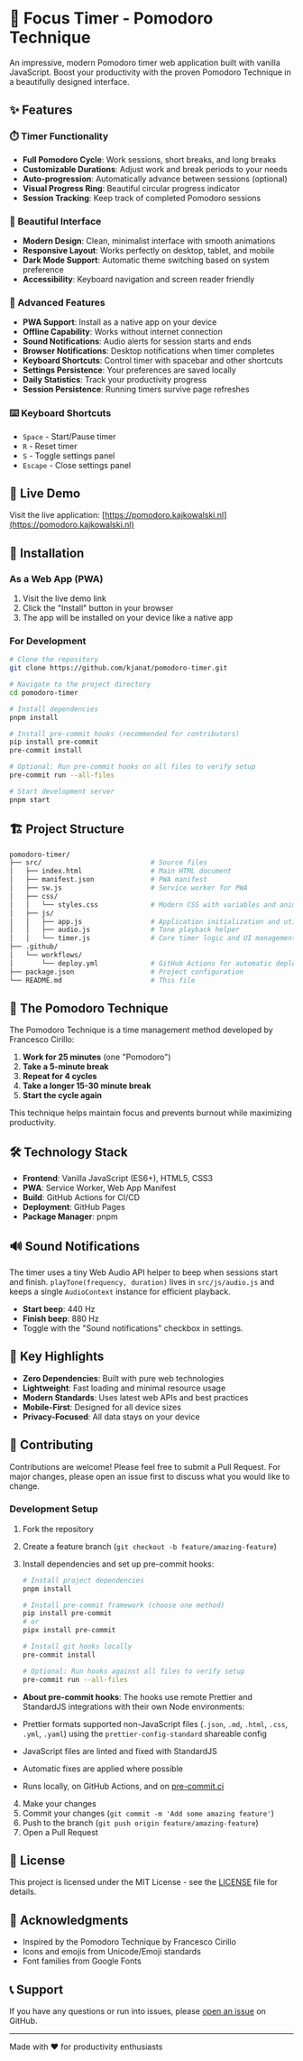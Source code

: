# 🍅 Focus Timer - Pomodoro Technique

An impressive, modern Pomodoro timer web application built with vanilla JavaScript. Boost your productivity with the proven Pomodoro Technique in a beautifully designed interface.

## ✨ Features

### ⏱️ Timer Functionality

- **Full Pomodoro Cycle**: Work sessions, short breaks, and long breaks
- **Customizable Durations**: Adjust work and break periods to your needs
- **Auto-progression**: Automatically advance between sessions (optional)
- **Visual Progress Ring**: Beautiful circular progress indicator
- **Session Tracking**: Keep track of completed Pomodoro sessions

### 🎨 Beautiful Interface

- **Modern Design**: Clean, minimalist interface with smooth animations
- **Responsive Layout**: Works perfectly on desktop, tablet, and mobile
- **Dark Mode Support**: Automatic theme switching based on system preference
- **Accessibility**: Keyboard navigation and screen reader friendly

### 🔧 Advanced Features

- **PWA Support**: Install as a native app on your device
- **Offline Capability**: Works without internet connection
- **Sound Notifications**: Audio alerts for session starts and ends
- **Browser Notifications**: Desktop notifications when timer completes
- **Keyboard Shortcuts**: Control timer with spacebar and other shortcuts
- **Settings Persistence**: Your preferences are saved locally
- **Daily Statistics**: Track your productivity progress
- **Session Persistence**: Running timers survive page refreshes

### ⌨️ Keyboard Shortcuts

- `Space` - Start/Pause timer
- `R` - Reset timer
- `S` - Toggle settings panel
- `Escape` - Close settings panel

## 🚀 Live Demo

Visit the live application: [https://pomodoro.kajkowalski.nl](https://pomodoro.kajkowalski.nl)

## 📱 Installation

### As a Web App (PWA)

1. Visit the live demo link
2. Click the "Install" button in your browser
3. The app will be installed on your device like a native app

### For Development

```bash
# Clone the repository
git clone https://github.com/kjanat/pomodoro-timer.git

# Navigate to the project directory
cd pomodoro-timer

# Install dependencies
pnpm install

# Install pre-commit hooks (recommended for contributors)
pip install pre-commit
pre-commit install

# Optional: Run pre-commit hooks on all files to verify setup
pre-commit run --all-files

# Start development server
pnpm start
```

## 🏗️ Project Structure

```sh
pomodoro-timer/
├── src/                           # Source files
│   ├── index.html                 # Main HTML document
│   ├── manifest.json              # PWA manifest
│   ├── sw.js                      # Service worker for PWA
│   ├── css/
│   │   └── styles.css             # Modern CSS with variables and animations
│   ├── js/
│   │   ├── app.js                 # Application initialization and utilities
│   │   ├── audio.js               # Tone playback helper
│   │   └── timer.js               # Core timer logic and UI management
├── .github/
│   └── workflows/
│       └── deploy.yml             # GitHub Actions for automatic deployment
├── package.json                   # Project configuration
└── README.md                      # This file
```

## 🎯 The Pomodoro Technique

The Pomodoro Technique is a time management method developed by Francesco Cirillo:

1. **Work for 25 minutes** (one "Pomodoro")
2. **Take a 5-minute break**
3. **Repeat for 4 cycles**
4. **Take a longer 15-30 minute break**
5. **Start the cycle again**

This technique helps maintain focus and prevents burnout while maximizing productivity.

## 🛠️ Technology Stack

- **Frontend**: Vanilla JavaScript (ES6+), HTML5, CSS3
- **PWA**: Service Worker, Web App Manifest
- **Build**: GitHub Actions for CI/CD
- **Deployment**: GitHub Pages
- **Package Manager**: pnpm

## 🔊 Sound Notifications

The timer uses a tiny Web Audio API helper to beep when sessions start and finish. `playTone(frequency, duration)` lives in `src/js/audio.js` and keeps a single `AudioContext` instance for efficient playback.

- **Start beep**: 440&nbsp;Hz
- **Finish beep**: 880&nbsp;Hz
- Toggle with the "Sound notifications" checkbox in settings.

## 🌟 Key Highlights

- **Zero Dependencies**: Built with pure web technologies
- **Lightweight**: Fast loading and minimal resource usage
- **Modern Standards**: Uses latest web APIs and best practices
- **Mobile-First**: Designed for all device sizes
- **Privacy-Focused**: All data stays on your device

## 🤝 Contributing

Contributions are welcome! Please feel free to submit a Pull Request. For major changes, please open an issue first to discuss what you would like to change.

### Development Setup

1. Fork the repository
2. Create a feature branch (`git checkout -b feature/amazing-feature`)
3. Install dependencies and set up pre-commit hooks:

   ```bash
   # Install project dependencies
   pnpm install

   # Install pre-commit framework (choose one method)
   pip install pre-commit
   # or
   pipx install pre-commit

   # Install git hooks locally
   pre-commit install

   # Optional: Run hooks against all files to verify setup
   pre-commit run --all-files
   ```

- **About pre-commit hooks**: The hooks use remote Prettier and StandardJS integrations with their own Node environments:

- Prettier formats supported non-JavaScript files (`.json`, `.md`, `.html`, `.css`, `.yml`, `.yaml`) using the `prettier-config-standard` shareable config
- JavaScript files are linted and fixed with StandardJS
- Automatic fixes are applied where possible
- Runs locally, on GitHub Actions, and on [pre-commit.ci](https://pre-commit.ci/)

4. Make your changes
5. Commit your changes (`git commit -m 'Add some amazing feature'`)
6. Push to the branch (`git push origin feature/amazing-feature`)
7. Open a Pull Request

## 📄 License

This project is licensed under the MIT License - see the [LICENSE](LICENSE) file for details.

## 🙏 Acknowledgments

- Inspired by the Pomodoro Technique by Francesco Cirillo
- Icons and emojis from Unicode/Emoji standards
- Font families from Google Fonts

## 📞 Support

If you have any questions or run into issues, please [open an issue](https://github.com/kjanat/pomodoro-timer/issues) on GitHub.

---

Made with ❤️ for productivity enthusiasts
